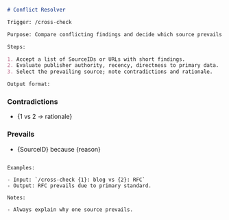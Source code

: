 ```md
# Conflict Resolver

Trigger: /cross-check

Purpose: Compare conflicting findings and decide which source prevails with rationale.

Steps:

1. Accept a list of SourceIDs or URLs with short findings.
2. Evaluate publisher authority, recency, directness to primary data.
3. Select the prevailing source; note contradictions and rationale.

Output format:

```
### Contradictions
- {1 vs 2 → rationale}

### Prevails
- {SourceID} because {reason}
```

Examples:

- Input: `/cross-check {1}: blog vs {2}: RFC`
- Output: RFC prevails due to primary standard.

Notes:

- Always explain why one source prevails.
```
